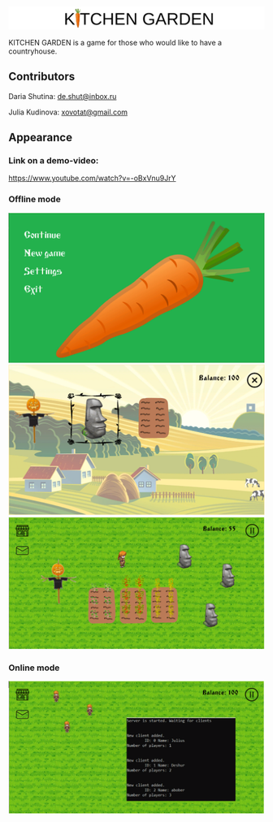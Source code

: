 <img src="pics_readme/logo.jpg" alt="start" style="zoom:100%;" />

KITCHEN GARDEN is a game for those who would like to have a countryhouse.





## Contributors 

Daria Shutina: [de.shut@inbox.ru](mailto:de.shut@inbox.ru)

Julia Kudinova: [xovotat@gmail.com](mailto:xovotat@gmail.com)







## Appearance

### Link on a demo-video: 

https://www.youtube.com/watch?v=-oBxVnu9JrY





### Offline mode

<img src="pics_readme/start.png" alt="start" style="zoom:50%;" />

<img src="pics_readme/shop.png" alt="shop" style="zoom:50%;" />

<img src="pics_readme/gardenbeds.png" alt="gardenbeds" style="zoom:50%;" />





### Online mode

<img src="pics_readme/server.png" alt="server" style="zoom:50%;" />
